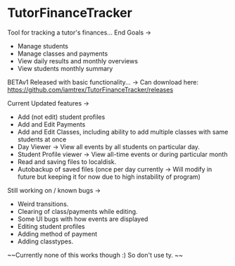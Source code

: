 # TutorFinanceTracker

Tool for tracking a tutor's finances...
End Goals -> 
* Manage students
* Manage classes and payments
* View daily results and monthly overviews 
* View students monthly summary 

BETAv1 Released with basic functionality... -> Can download here:  https://github.com/iamtrex/TutorFinanceTracker/releases

Current Updated features ->
* Add (not edit) student profiles
* Add and Edit Payments
* Add and Edit Classes, including ability to add multiple classes with same students at once
* Day Viewer -> View all events by all students on particular day.
* Student Profile viewer -> View all-time events or during particular month
* Read and saving files to localdisk.
* Autobackup of saved files (once per day currently -> Will modify in future but keeping it for now due to high instability of program)

Still working on / known bugs ->
* Weird transitions.
* Clearing of class/payments while editing.
* Some UI bugs with how events are displayed
* Editing student profiles
* Adding method of payment
* Adding classtypes.


~~Currently none of this works though :) So don't use ty. ~~


